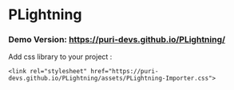# PLightning
### Demo Version: https://puri-devs.github.io/PLightning/

Add css library to your project : 

```<link rel="stylesheet" href="https://puri-devs.github.io/PLightning/assets/PLightning-Importer.css">```
